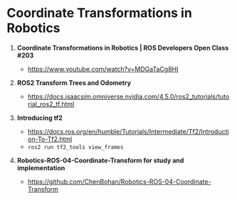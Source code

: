 # Coordinate Transformations in Robotics 

1. **Coordinate Transformations in Robotics | ROS Developers Open Class #203**
    * https://www.youtube.com/watch?v=MDGaTaCg8HI
     
2. **ROS2 Transform Trees and Odometry**
   * https://docs.isaacsim.omniverse.nvidia.com/4.5.0/ros2_tutorials/tutorial_ros2_tf.html
    
3. **Introducing tf2**
   * https://docs.ros.org/en/humble/Tutorials/Intermediate/Tf2/Introduction-To-Tf2.html
   * `ros2 run tf2_tools view_frames`

4. **Robotics-ROS-04-Coordinate-Transform for study and implementation**
   * https://github.com/ChenBohan/Robotics-ROS-04-Coordinate-Transform
